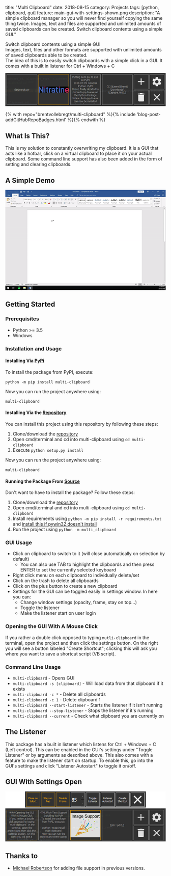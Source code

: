 title: "Multi Clipboard"
date: 2018-08-15
category: Projects
tags: [python, clipboard, gui]
feature: main-gui-with-settings-shown.png
description: "A simple clipboard manager so you will never find yourself copying the same thing twice. Images, text and files are supported and unlimited amounts of saved clipboards can be created. Switch clipboard contents using a simple GUI."

Switch clipboard contents using a simple GUI<br />
Images, text, files and other formats are supported with unlimited amounts of saved clipboards able to be created.<br />
The idea of this is to easily switch clipboards with a simple click in a GUI. It comes with a built in listener for Ctrl + Windows + C

![Main GUI](/post-assets/multi-clipboard/main-gui.png)

{% with repo="brentvollebregt/multi-clipboard" %}{% include 'blog-post-addGitHubRepoBadges.html' %}{% endwith %}

## What Is This?
This is my solution to constantly overwriting my clipboard. It is a GUI that acts like a hotbar, click on a virtual clipboard to place it on your actual clipboard. Some command line support has also been added in the form of setting and clearing clipboards.

## A Simple Demo

![Demonstration](/post-assets/multi-clipboard/multi-clipboard.gif)

## Getting Started

### Prerequisites
 - Python >= 3.5
 - Windows

### Installation and Usage

#### Installing Via [PyPi](https://pypi.org/project/multi-clipboard/)
To install the package from PyPI, execute:

```console
python -m pip install multi-clipboard
```

Now you can run the project anywhere using:

```console
multi-clipboard
```

#### Installing Via the [Repository](https://github.com/brentvollebregt/multi-clipboard)
You can install this project using this repository by following these steps:
1. Clone/download the [repository](https://github.com/brentvollebregt/multi-clipboard)
2. Open cmd/terminal and cd into multi-clipboard using ```cd multi-clipboard```
3. Execute ```python setup.py install```

Now you can run the project anywhere using:

```console
multi-clipboard
```

#### Running the Package From [Source](https://github.com/brentvollebregt/auto-py-to-exe/archive/master.zip)
Don't want to have to install the package? Follow these steps:
1. Clone/download the [repository](https://github.com/brentvollebregt/multi-clipboard)
2. Open cmd/terminal and cd into multi-clipboard using ```cd multi-clipboard```
3. Install requirements using ```python -m pip install -r requirements.txt``` and [install this if pywin32 doesn't install](https://github.com/mhammond/pywin32/releases)
4. Run the project using ```python -m multi_clipboard```

### GUI Usage
* Click on clipboard to switch to it (will close automatically on selection by default)
    - You can also use TAB to highlight the clipboards and then press ENTER to set the currently selected keyboard
* Right click menu on each clipboard to individually delete/set
* Click on the trash to delete all clipboards
* Click on the plus button to create a new clipboard
* Settings for the GUI can be toggled easily in settings window. In here you can:
    - Change window settings (opacity, frame, stay on top...)
    - Toggle the listener
    - Make the listener start on user login
    
### Opening the GUI With A Mouse Click
If you rather a double click opposed to typing `mutli-clipboard` in the terminal, open the project and then click the settings button. On the right you will see a button labeled "Create Shortcut"; clicking this will ask you where you want to save a shortcut script (VB script).

### Command Line Usage
* `multi-clipboard` - Opens GUI
* `multi-clipboard -s [clipboard]` - Will load data from that clipboard if it exists
* `multi-clipboard -c *` - Delete all clipboards
* `multi-clipboard -c 1` - Delete clipboard 1
* `multi-clipboard --start-listener` - Starts the listener if it isn't running
* `multi-clipboard --stop-listener` - Stops the listener if it's running
* `multi-clipboard --current` - Check what clipboard you are currently on

## The Listener
This package has a built in listener which listens for Ctrl + Windows + C (Left control). This can be enabled in the GUI's settings under "Toggle Listener" or by arguments as described above. This also comes with a feature to make the listener start on startup. To enable this, go into the GUI's settings and click "Listener Autostart" to toggle it on/off.

## GUI With Settings Open

![Main GUI with Settings](/post-assets/multi-clipboard/main-gui-with-settings-shown.png)

## Thanks to
* [Michael Robertson](https://github.com/MBRobertson) for adding file support in previous versions.